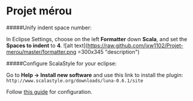 # Projet mérou


#####Unify indent space number:

In Eclipse Settings, choose on the left **Formatter** down **Scala**, and set the **Spaces to indent** to **4**.
![alt text](https://raw.github.com/jxw1102/Projet-merou/master/formatter.png =300x345 "description")

#####Configure ScalaStyle for your eclipse:

Go to **Help -> Install new software** and use this link to install the plugin: ```http://www.scalastyle.org/downloads/luna-0.6.1/site```

Follow [this guide](http://www.scalastyle.org/eclipse-getting_started.html) for configuration.